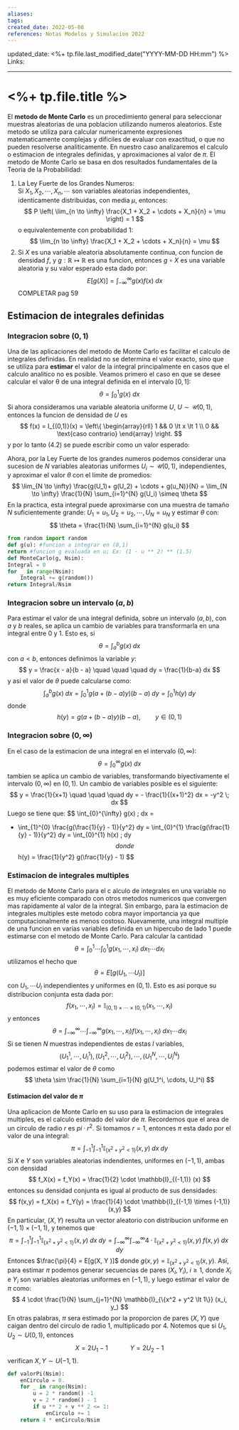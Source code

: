 ```yaml
---
aliases: 
tags: 
created_date: 2022-05-08
references: Notas Modelos y Simulacion 2022
---
```

updated_date: <%+ tp.file.last_modified_date("YYYY-MM-DD HH:mm") %>
Links: 

---
# <%+ tp.file.title %>
El **metodo de Monte Carlo** es un procedimiento general para seleccionar muestras aleatorias de una poblacion utilizando numeros aleatorios.
Este metodo se utiliza para calcular numericamente expresiones matematicamente complejas y dificiles de evaluar con exactitud, o que no pueden resolverse analiticamente. En nuestro caso analizaremos el calculo o estimacion de integrales definidas, y aproximaciones al valor de $\pi$.
El metodo de Monte Carlo se basa en dos resultados fundamentales de la Teoria de la Probabilidad:

1. La Ley Fuerte de los Grandes Numeros:  
   Si $X_1, X_2, \cdots , X_n, \cdots$ son variables aleatorias independientes, identicamente distribuidas, con media $\mu$, entonces:
   $$
   P \left( \lim_{n \to \infty} \frac{X_1 + X_2 + \cdots + X_n}{n} = \mu \right) = 1 
   $$
   o equivalentemente con probabilidad 1:
   $$
   \lim_{n \to \infty} \frac{X_1 + X_2 + \cdots + X_n}{n} = \mu
   $$
2. Si $X$ es una variable aleatoria absolutamente continua, con funcion de densidad $f$, y $g : \mathbb{R} \mapsto \mathbb{R}$ es una funcion, entonces  $g \circ X$ es una variable aleatoria y su valor esperado esta dado por:
   $$
   E[g(X)] = \int_{-\infty}^{\infty} g(x) f(x) \; dx
   $$
COMPLETAR pag 59

## Estimacion de integrales definidas
### Integracion sobre $(0, 1)$
Una de las aplicaciones del metodo de Monte Carlo es facilitar el calculo de integrales definidas. En realidad no se determina el valor exacto, sino que se utiliza para **estimar** el valor de la integral principalmente en casos que el calculo analitico no es posible.
Veamos primero el caso en que se desee calcular el valor θ de una integral definida en el intervalo $[0, 1]$:
$$
\theta = \int_{0}^{1} g(x) \; dx
\tag{4.2}
$$
Si ahora consideramos una variable aleatoria uniforme $U$, $U ∼ \mathcal{U}(0, 1)$, entonces la funcion de densidad de $U$ es
$$
f(x) = I_{(0,1)}(x) = \left\{
\begin{array}{rll}
1 && 0 \lt x \lt 1 
\\
0 && \text{caso contrario}
\end{array}
\right.
$$
y por lo tanto $(4.2)$ se puede escribir como un valor esperado:

Ahora, por la Ley Fuerte de los grandes numeros podemos considerar una sucesion de $N$ variables aleatorias uniformes $U_i ∼ \mathcal{U}(0, 1)$, independientes, y aproximar el valor $\theta$ con el limite de promedios:
$$
\lim_{N \to \infty} \frac{g(U_1)+ g(U_2) + \cdots + g(u_N)}{N} = 
\lim_{N \to \infty} \frac{1}{N} \sum_{i=1}^{N} g(U_i) \simeq \theta
$$
En la practica, esta integral puede aproximarse con una muestra de tamaño $N$ suficientemente grande: $U_1 = u_1, U_2 = u_2, \cdots , U_N = u_N$ y estimar $\theta$ con:
$$
\theta = \frac{1}{N} \sum_{i=1}^{N} g(u_i)
$$
```python
from random import random
def g(u): #funcion a integrar en (0,1)
return #funcion g evaluada en u; Ex: (1 - u ** 2) ** (1.5)
def MonteCarlo(g, Nsim): 
Integral = 0 
for _ in range(Nsim): 
	Integral += g(random()) 
return Integral/Nsim
```

### Integracion sobre un intervalo $(a,b)$
Para estimar el valor de una integral definida, sobre un intervalo $(a, b)$, con $a$ y $b$ reales, se aplica un cambio de variables para transformarla en una integral entre 0 y 1. Esto es, si
$$
\theta = \int_{a}^{b} g(x) \; dx
$$
con $a \lt b$, entonces definimos la variable $y$:
$$
y = \frac{x - a}{b - a} \quad \quad \quad dy = \frac{1}{b-a} dx
$$
y asi el valor de $\theta$ puede calcularse como:
$$
\int_{a}^{b} g(x) \; dx =
\int_{0}^{1} g(a + (b - a) y) (b - a) \; dy =
\int_{0}^{1} h(y) \; dy
$$
donde
$$
h(y) = g(a + (b − a)y)(b − a), \quad \quad y \in (0, 1)
$$
### Integracion sobre $(0, \infty)$
En el caso de la estimacion de una integral en el intervalo $(0, \infty)$:
$$
\theta = \int_{0}^{\infty} g(x) \; dx
$$
tambien se aplica un cambio de variables, transformando biyectivamente el intervalo $(0, \infty$) en $(0, 1)$. 
Un cambio de variables posible es el siguiente:
$$
y = \frac{1}{x+1} \quad \quad \quad dy = - \frac{1}{(x+1)^2} dx = -y^2 \; dx
$$
Luego se tiene que:
$$
\int_{0}^{\infty} g(x) \; dx =
- \int_{1}^{0} \frac{g(\frac{1}{y} - 1)}{y^2} dy =
\int_{0}^{1} \frac{g(\frac{1}{y} - 1)}{y^2} dy =
\int_{0}^{1} h(x) \; dy
$$
donde
$$
h(y) = \frac{1}{y^2} g(\frac{1}{y} - 1)
$$
### Estimacion de integrales multiples
El metodo de Monte Carlo para el c alculo de integrales en una variable no es muy eficiente comparado con otros metodos numericos que convergen mas rapidamente al valor de la integral.
Sin embargo, para la estimacion de integrales multiples este metodo cobra mayor importancia ya que computacionalmente es menos costoso. 
Nuevamente, una integral multiple de una funcion en varias variables definida en un hipercubo de lado 1 puede estimarse con el metodo de Monte Carlo.
Para calcular la cantidad
$$
\theta = \int_{0}^{1} \cdots \int_{0}^{1} g(x_1, \cdots, x_l) \; dx_1 \cdots dx_l
$$
utilizamos el hecho que
$$
\theta = E[ g(U_1, \cdots U_l)]
$$
con $U_1, \cdots U_l$ independientes y uniformes en $(0, 1)$. Esto es asi porque su distribucion conjunta esta dada por:
$$
f(x_1, \cdots, x_l) = 
\mathbb{I}_{(0,1) \times \cdots \times (0,1)} (x_1, \cdots, x_l)
$$
y entonces
$$
\theta = \int_{-\infty}^{\infty} \cdots \int_{-\infty}^{\infty} g(x_1, \cdots, x_l) f(x_1, \cdots, x_l) \; dx_1 \cdots dx_l
$$
Si se tienen $N$ muestras independientes de estas $l$ variables,
$$
(U_1^1, \cdots, U_l^1), (U_1^2, \cdots, U_l^2), \cdots, (U_1^N, \cdots, U_l^N)
$$
podemos estimar el valor de $\theta$ como
$$
\theta \sim \frac{1}{N} \sum_{i=1}{N} g(U_1^i, \cdots, U_l^i)
$$

#### Estimacion del valor de $\pi$
Una aplicacion de Monte Carlo en su uso para la estimacion de integrales multiples, es el calculo estimado del valor de $\pi$. Recordemos que el area de un circulo de radio $r$ es $pi · r^2$. Si tomamos $r = 1$, entonces $\pi$ esta dado por el valor de una integral:
$$
\pi = \int_{-1}^{1} \int_{-1}^{1} \mathbb{I}_{\{x^2 + y^2 \lt 1\}} (x, y) \; dx \; dy
$$
Si $X$ e $Y$ son variables aleatorias indendientes, uniformes en $(−1, 1)$, ambas con densidad
$$
f_X(x) = f_Y(x) = 
\frac{1}{2} \cdot \mathbb{I}_{(-1,1)} (x)
$$
entonces su densidad conjunta es igual al producto de sus densidades:
$$
f(x,y) = f_X(x) = f_Y(y) = 
\frac{1}{4} \cdot \mathbb{I}_{(-1,1) \times (-1,1)} (x,y)
$$
En particular, $(X, Y)$ resulta un vector aleatorio con distribucion uniforme en $(−1, 1) \times (−1, 1)$, y tenemos que
$$
\pi = \int_{-1}^{1} \int_{-1}^{1} \mathbb{I}_{\{x^2 + y^2 \lt 1\}} (x, y) \; dx \; dy =
\int_{-\infty}^{\infty} \int_{-\infty}^{\infty} 4 \cdot \mathbb{I}_{\{x^2 + y^2 \lt 1\}} (x, y) \; f(x,y) \; dx \; dy
$$
Entonces $\frac{\pi}{4} = E[g(X, Y )]$ donde $g(x, y) = \mathbb{I}_{\{x^2 + y^2 \lt 1\}} (x, y)$. 
Asi, para estimar $\pi$ podemos generar secuencias de pares $(X_i , Y_i), \; i \geq 1$, donde $X_i$ e $Y_i$ son variables aleatorias uniformes en $(−1, 1)$, y luego estimar el valor de $\pi$ como:
$$
4 \cdot \frac{1}{N} \sum_{j=1}^{N} \mathbb{I}_{\{x^2 + y^2 \lt 1\}} (x_i, y_)
$$
En otras palabras, $\pi$ sera estimado por la proporcion de pares $(X, Y)$ que caigan dentro del circulo de radio 1, multiplicado por 4.
Notemos que si $U_1, U_2 \sim U(0, 1)$, entonces
$$
X = 2U_1 - 1 \quad \quad \quad Y = 2U_2 - 1
$$
verifican $X, Y \sim U(−1, 1)$.

```python
def valorPi(Nsim):
	enCirculo = 0.
	for _ in range(Nsim):
		u = 2 * random() -1
		v = 2 * random() - 1
		if u ** 2 + v ** 2 <= 1:
			enCirculo += 1
	return 4 * enCirculo/Nsim
```